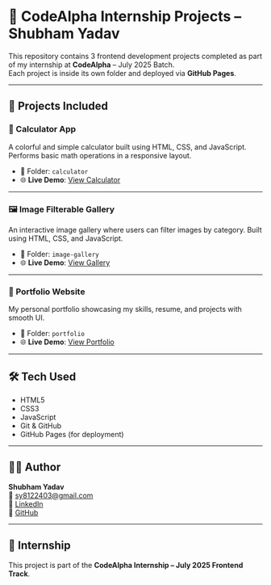 # 🚀 CodeAlpha Internship Projects – Shubham Yadav

This repository contains 3 frontend development projects completed as part of my internship at **CodeAlpha** – July 2025 Batch.  
Each project is inside its own folder and deployed via **GitHub Pages**.

---

## 📁 Projects Included

### 🔢 Calculator App

A colorful and simple calculator built using HTML, CSS, and JavaScript. Performs basic math operations in a responsive layout.

- 📁 Folder: `calculator`
- 🌐 **Live Demo**: [View Calculator](https://shubhamydv123.github.io/codealpha/calculator/)

---

### 🖼️ Image Filterable Gallery

An interactive image gallery where users can filter images by category. Built using HTML, CSS, and JavaScript.

- 📁 Folder: `image-gallery`
- 🌐 **Live Demo**: [View Gallery](https://shubhamydv123.github.io/codealpha/image-gallery/)

---

### 💼 Portfolio Website

My personal portfolio showcasing my skills, resume, and projects with smooth UI.

- 📁 Folder: `portfolio`
- 🌐 **Live Demo**: [View Portfolio](https://shubhamydv123.github.io/codealpha/portfolio/)

---

## 🛠 Tech Used

- HTML5  
- CSS3  
- JavaScript  
- Git & GitHub  
- GitHub Pages (for deployment)

---

## 🙋‍♂️ Author

**Shubham Yadav**  
📧 sy8122403@gmail.com  
🔗 [LinkedIn](https://linkedin.com/in/shubham-yadav-922b52253)  
🔗 [GitHub](https://github.com/shubhamydv123)

---

## 🏁 Internship

This project is part of the **CodeAlpha Internship – July 2025 Frontend Track**.
